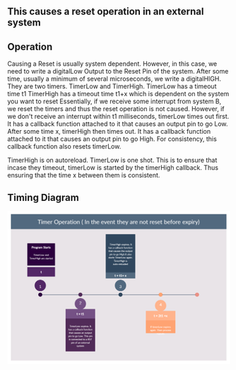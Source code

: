 ## This causes a reset operation in an external system

## Operation

Causing a Reset is usually system dependent. However, in this case, we need to write a digitalLow Output to the Reset Pin of the system. After some time, usually a minimum of several microseconds, we write a digitalHIGH.
They are two timers. TimerLow and TimerHigh.
TimerLow has a timeout time t1
TimerHigh has a timeout time t1+x which is dependent on the system you want to reset
Essentially, if we receive some interrupt from system B, we reset the timers and thus the reset operation is not caused.
However, if we don't receive an interrupt within t1 milliseconds, timerLow times out first. It has a callback function attached to it that causes an output pin to go Low.
After some time x, timerHigh then times out. It has a callback function attached to it that causes an output pin to go High. For consistency, this callback function also resets timerLow.

TimerHigh is on autoreload.
TimerLow is one shot.
This is to ensure that incase they timeout, timerLow is started by the timerHigh callback. Thus ensuring that the time x between them is consistent.

## Timing Diagram
![Timing Diagram](Timers.png "Timing Diagram")